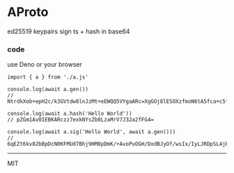 # AProto

ed25519 keypairs sign ts + hash in base64

### code

use Deno or your browser

```
import { a } from './a.js'

console.log(await a.gen())
// NtrdkXob+epH2c/k3GVtdw8lnJzMt+eEWQQ5VYgaARc=XgGOj8lESOXzfmoN6tA5fca+c5fXukw1LJFJYVhf38U22t2Rehv56kfZz+TcZW13DyWcnMy354RZBDlViBoBFw==

console.log(await a.hash('Hello World'))
// pZGm1Av0IEBKARczz7exkNYsZb8LzaMrV7J32a2fFG4=

console.log(await a.sig('Hello World', await a.gen()))
// 6qEZt6kv82bBpDcN0KFMUd7Bhj9HM8pDmK/+AvoPuOGH/DxdBJyOf/wsIx/IyLJRDpSL4jbIKa7mNyUEfrSWDTE3NTUxOTI3NzkwMzhwWkdtMUF2MElFQktBUmN6ejdleGtOWXNaYjhMemFNclY3SjMyYTJmRkc0PQ==
```
---
MIT

